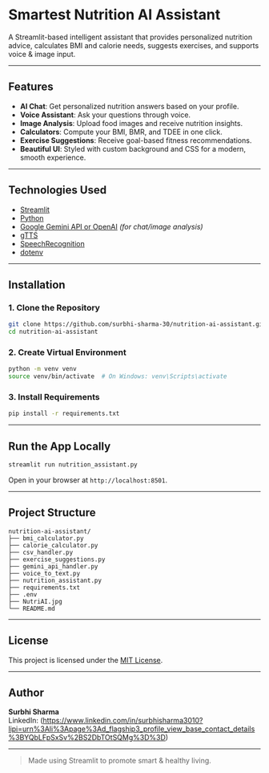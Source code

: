 
# Smartest Nutrition AI Assistant

A Streamlit-based intelligent assistant that provides personalized nutrition advice, calculates BMI and calorie needs, suggests exercises, and supports voice & image input.

---

## Features

- **AI Chat**: Get personalized nutrition answers based on your profile.
- **Voice Assistant**: Ask your questions through voice.
- **Image Analysis**: Upload food images and receive nutrition insights.
- **Calculators**: Compute your BMI, BMR, and TDEE in one click.
- **Exercise Suggestions**: Receive goal-based fitness recommendations.
- **Beautiful UI**: Styled with custom background and CSS for a modern, smooth experience.

---

## Technologies Used

- [Streamlit](https://streamlit.io/)
- [Python](https://www.python.org/)
- [Google Gemini API or OpenAI](https://ai.google.dev/) *(for chat/image analysis)*
- [gTTS](https://pypi.org/project/gTTS/)
- [SpeechRecognition](https://pypi.org/project/SpeechRecognition/)
- [dotenv](https://pypi.org/project/python-dotenv/)

---

## Installation

### 1. Clone the Repository

```bash
git clone https://github.com/surbhi-sharma-30/nutrition-ai-assistant.git
cd nutrition-ai-assistant
```

### 2. Create Virtual Environment

```bash
python -m venv venv
source venv/bin/activate  # On Windows: venv\Scripts\activate
```

### 3. Install Requirements

```bash
pip install -r requirements.txt
```

---

## Run the App Locally

```bash
streamlit run nutrition_assistant.py
```

Open in your browser at `http://localhost:8501`.

---

## Project Structure

```
nutrition-ai-assistant/
├── bmi_calculator.py
├── calorie_calculator.py
├── csv_handler.py
├── exercise_suggestions.py
├── gemini_api_handler.py
├── voice_to_text.py
├── nutrition_assistant.py
├── requirements.txt
├── .env
├── NutriAI.jpg
└── README.md
```

---

## License

This project is licensed under the [MIT License](LICENSE).

---

## Author

**Surbhi Sharma**   
LinkedIn: (https://www.linkedin.com/in/surbhisharma3010?lipi=urn%3Ali%3Apage%3Ad_flagship3_profile_view_base_contact_details%3BYQbLFpSxSv%2BS2DbTOtSQMg%3D%3D)

---

> Made using Streamlit to promote smart & healthy living.
